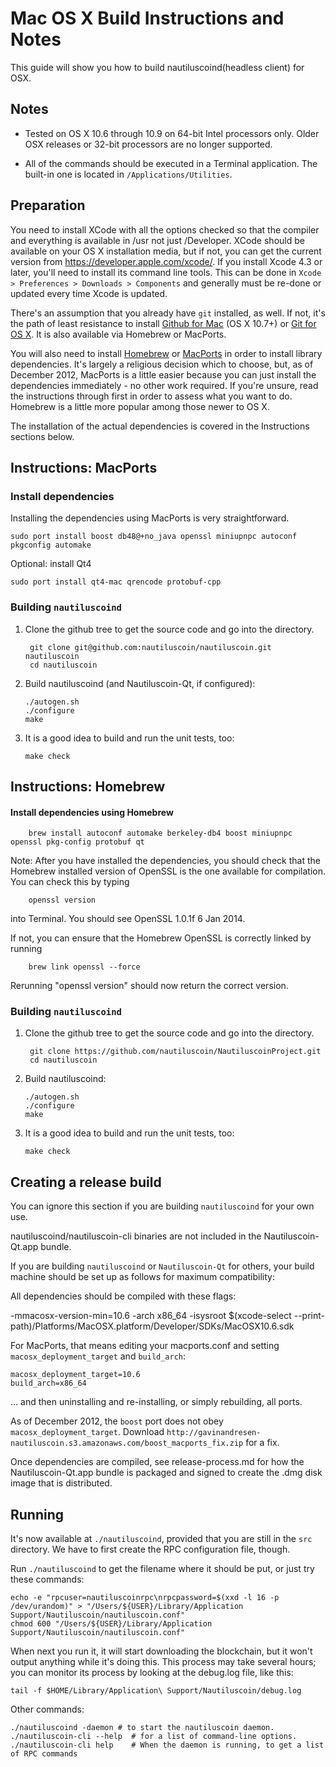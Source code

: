 Mac OS X Build Instructions and Notes
====================================
This guide will show you how to build nautiluscoind(headless client) for OSX.

Notes
-----

* Tested on OS X 10.6 through 10.9 on 64-bit Intel processors only.
Older OSX releases or 32-bit processors are no longer supported.

* All of the commands should be executed in a Terminal application. The
built-in one is located in `/Applications/Utilities`.

Preparation
-----------

You need to install XCode with all the options checked so that the compiler
and everything is available in /usr not just /Developer. XCode should be
available on your OS X installation media, but if not, you can get the
current version from https://developer.apple.com/xcode/. If you install
Xcode 4.3 or later, you'll need to install its command line tools. This can
be done in `Xcode > Preferences > Downloads > Components` and generally must
be re-done or updated every time Xcode is updated.

There's an assumption that you already have `git` installed, as well. If
not, it's the path of least resistance to install [Github for Mac](https://mac.github.com/)
(OS X 10.7+) or
[Git for OS X](https://code.google.com/p/git-osx-installer/). It is also
available via Homebrew or MacPorts.

You will also need to install [Homebrew](http://brew.sh)
or [MacPorts](https://www.macports.org/) in order to install library
dependencies. It's largely a religious decision which to choose, but, as of
December 2012, MacPorts is a little easier because you can just install the
dependencies immediately - no other work required. If you're unsure, read
the instructions through first in order to assess what you want to do.
Homebrew is a little more popular among those newer to OS X.

The installation of the actual dependencies is covered in the Instructions
sections below.

Instructions: MacPorts
----------------------

### Install dependencies

Installing the dependencies using MacPorts is very straightforward.

    sudo port install boost db48@+no_java openssl miniupnpc autoconf pkgconfig automake

Optional: install Qt4

    sudo port install qt4-mac qrencode protobuf-cpp

### Building `nautiluscoind`

1. Clone the github tree to get the source code and go into the directory.

        git clone git@github.com:nautiluscoin/nautiluscoin.git nautiluscoin
        cd nautiluscoin

2.  Build nautiluscoind (and Nautiluscoin-Qt, if configured):

        ./autogen.sh
        ./configure
        make

3.  It is a good idea to build and run the unit tests, too:

        make check

Instructions: Homebrew
----------------------

#### Install dependencies using Homebrew

        brew install autoconf automake berkeley-db4 boost miniupnpc openssl pkg-config protobuf qt

Note: After you have installed the dependencies, you should check that the Homebrew installed version of OpenSSL is the one available for compilation. You can check this by typing

        openssl version

into Terminal. You should see OpenSSL 1.0.1f 6 Jan 2014.

If not, you can ensure that the Homebrew OpenSSL is correctly linked by running

        brew link openssl --force

Rerunning "openssl version" should now return the correct version.

### Building `nautiluscoind`

1. Clone the github tree to get the source code and go into the directory.

        git clone https://github.com/nautiluscoin/NautiluscoinProject.git
        cd nautiluscoin

2.  Build nautiluscoind:

        ./autogen.sh
        ./configure
        make

3.  It is a good idea to build and run the unit tests, too:

        make check

Creating a release build
------------------------
You can ignore this section if you are building `nautiluscoind` for your own use.

nautiluscoind/nautiluscoin-cli binaries are not included in the Nautiluscoin-Qt.app bundle.

If you are building `nautiluscoind` or `Nautiluscoin-Qt` for others, your build machine should be set up
as follows for maximum compatibility:

All dependencies should be compiled with these flags:

 -mmacosx-version-min=10.6
 -arch x86_64
 -isysroot $(xcode-select --print-path)/Platforms/MacOSX.platform/Developer/SDKs/MacOSX10.6.sdk

For MacPorts, that means editing your macports.conf and setting
`macosx_deployment_target` and `build_arch`:

    macosx_deployment_target=10.6
    build_arch=x86_64

... and then uninstalling and re-installing, or simply rebuilding, all ports.

As of December 2012, the `boost` port does not obey `macosx_deployment_target`.
Download `http://gavinandresen-nautiluscoin.s3.amazonaws.com/boost_macports_fix.zip`
for a fix.

Once dependencies are compiled, see release-process.md for how the Nautiluscoin-Qt.app
bundle is packaged and signed to create the .dmg disk image that is distributed.

Running
-------

It's now available at `./nautiluscoind`, provided that you are still in the `src`
directory. We have to first create the RPC configuration file, though.

Run `./nautiluscoind` to get the filename where it should be put, or just try these
commands:

    echo -e "rpcuser=nautiluscoinrpc\nrpcpassword=$(xxd -l 16 -p /dev/urandom)" > "/Users/${USER}/Library/Application Support/Nautiluscoin/nautiluscoin.conf"
    chmod 600 "/Users/${USER}/Library/Application Support/Nautiluscoin/nautiluscoin.conf"

When next you run it, it will start downloading the blockchain, but it won't
output anything while it's doing this. This process may take several hours;
you can monitor its process by looking at the debug.log file, like this:

    tail -f $HOME/Library/Application\ Support/Nautiluscoin/debug.log

Other commands:

    ./nautiluscoind -daemon # to start the nautiluscoin daemon.
    ./nautiluscoin-cli --help  # for a list of command-line options.
    ./nautiluscoin-cli help    # When the daemon is running, to get a list of RPC commands
